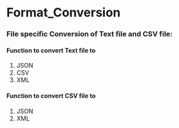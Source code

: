 # Format_Conversion

### File specific Conversion of Text file and CSV file:

#### Function to convert Text file to 
1. JSON
2. CSV
3. XML

#### Function to convert CSV file to 
1. JSON
2. XML

